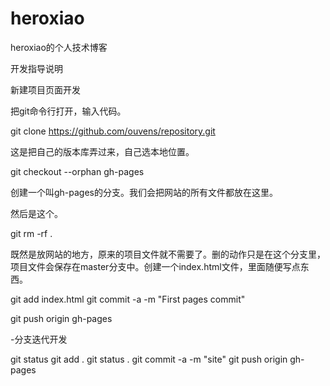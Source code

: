 # heroxiao
heroxiao的个人技术博客

开发指导说明

 新建项目页面开发

把git命令行打开，输入代码。

git clone https://github.com/ouvens/repository.git

这是把自己的版本库弄过来，自己选本地位置。

git checkout --orphan gh-pages

创建一个叫gh-pages的分支。我们会把网站的所有文件都放在这里。

然后是这个。

git rm -rf .

既然是放网站的地方，原来的项目文件就不需要了。删的动作只是在这个分支里，项目文件会保存在master分支中。创建一个index.html文件，里面随便写点东西。

git add index.html
git commit -a -m "First pages commit"

git push origin gh-pages

-分支迭代开发

git status
git add .
git status .
git commit -a -m "site"
git push origin gh-pages
